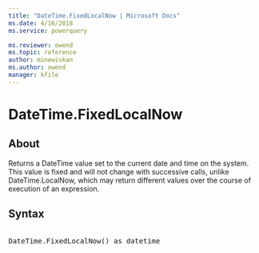 ```yaml
---
title: "DateTime.FixedLocalNow | Microsoft Docs"
ms.date: 4/16/2018
ms.service: powerquery

ms.reviewer: owend
ms.topic: reference
author: minewiskan
ms.author: owend
manager: kfile
---
```

# DateTime.FixedLocalNow

  
## About  
Returns a DateTime value set to the current date and time on the system. This value is fixed and will not change with successive calls, unlike DateTime.LocalNow, which may return different values over the course of execution of an expression.  
  
## Syntax

<pre>  
DateTime.FixedLocalNow() as datetime  
</pre>
